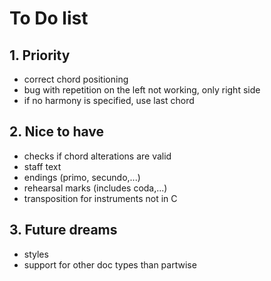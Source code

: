 <h1>To Do list</h1>

<h2>1. Priority</h2>
<ul>
    <li>correct chord positioning</li>
    <li>bug with repetition on the left not working, only right side</li>
    <li>if no harmony is specified, use last chord</li>
</ul>

<h2>2. Nice to have</h2>
<ul>
    <li>checks if chord alterations are valid</li>
    <li>staff text</li>
    <li>endings (primo, secundo,...)</li>
    <li>rehearsal marks (includes coda,...)</li>
    <li>transposition for instruments not in C</li>
</ul>

<h2>3. Future dreams</h2>

<ul>
    <li>styles</li>
    <li>support for other doc types than partwise</li>
</ul>
